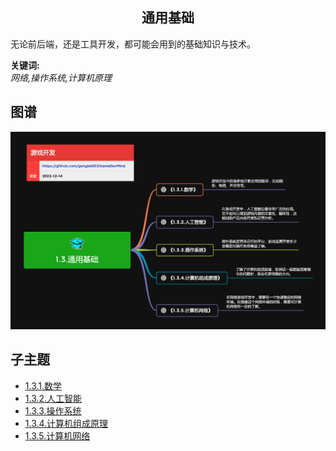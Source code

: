 <h2 align="center">通用基础</h2>
<p>
无论前后端，还是工具开发，都可能会用到的基础知识与技术。
</p>

**关键词:**<br/>
*网络,操作系统,计算机原理*

## 图谱
![图片加载中...](../../exports/1.3.通用基础.png?raw=true)

## 子主题
* [1.3.1.数学](1.3.1.数学.md)
* [1.3.2.人工智能](1.3.2.人工智能.md)
* [1.3.3.操作系统](1.3.3.操作系统.md)
* [1.3.4.计算机组成原理](1.3.4.计算机组成原理.md)
* [1.3.5.计算机网络](1.3.5.计算机网络.md)
